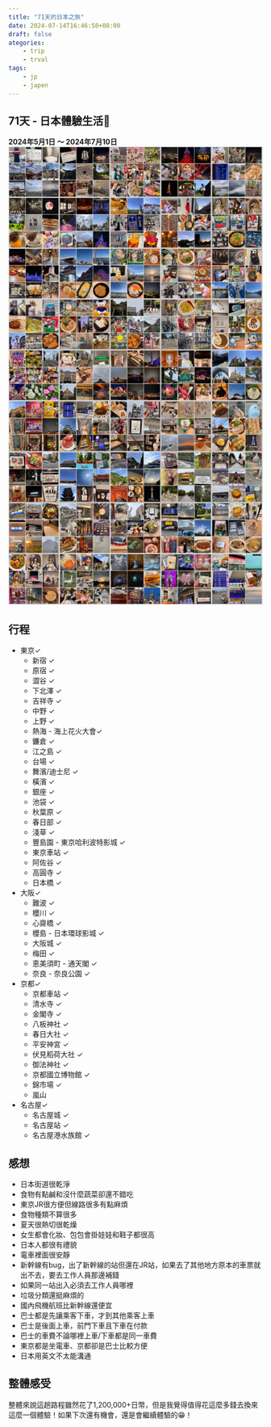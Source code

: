 ```yaml
---
title: "71天的日本之旅"
date: 2024-07-14T16:46:58+08:00
draft: false
ategories:
    - trip
    - trval
tags:
    - jp
    - japen
---
```


## 71天 - 日本體驗生活📝
**2024年5月1日 ～ 2024年7月10日**
![June](/imgs/jp/full-jp.png)

## 行程
* 東京✓
  * 新宿 ✓
  * 原宿 ✓
  * 澀谷 ✓
  * 下北澤 ✓
  * 吉祥寺 ✓
  * 中野 ✓
  * 上野 ✓
  * 熱海 - 海上花火大會✓
  * 鐮倉 ✓
  * 江之島 ✓
  * 台場 ✓
  * 舞濱/迪士尼 ✓
  * 橫濱 ✓
  * 銀座 ✓
  * 池袋 ✓
  * 秋葉原 ✓
  * 春日部 ✓
  * 淺草 ✓
  * 豐島園 - 東京哈利波特影城 ✓
  * 東京車站 ✓
  * 阿佐谷 ✓
  * 高圓寺 ✓
  * 日本橋 ✓
* 大阪✓
  * 難波 ✓
  * 櫻川 ✓
  * 心齋橋 ✓
  * 櫻島 - 日本環球影城 ✓
  * 大阪城 ✓
  * 梅田 ✓
  * 恵美須町 - 通天閣 ✓
  * 奈良 - 奈良公園 ✓
* 京都✓
  * 京都車站 ✓ 
  * 清水寺 ✓
  * 金閣寺 ✓
  * 八板神社 ✓
  * 春日大社 ✓
  * 平安神宮 ✓
  * 伏見稻荷大社 ✓
  * 御法神社 ✓
  * 京都國立博物館 ✓
  * 錦市場 ✓
  * 嵐山
* 名古屋✓
  * 名古屋城 ✓
  * 名古屋站 ✓
  * 名古屋港水族館 ✓

## 感想
- 日本街道很乾淨
- 食物有點鹹和沒什麼蔬菜卻還不錯吃
- 東京JR很方便但線路很多有點麻煩
- 食物種類不算很多
- 夏天很熱切很乾燥
- 女生都會化妝、包包會掛娃娃和鞋子都很高
- 日本人都很有禮貌
- 電車裡面很安靜
- 新幹線有bug，出了新幹線的站但還在JR站，如果去了其他地方原本的車票就出不去，要去工作人員那邊補錢
- 如果同一站出入必須去工作人員哪裡
- 垃圾分類還挺麻煩的
- 國內飛機航班比新幹線還便宜
- 巴士都是先讓乘客下車，才到其他乘客上車
- 巴士是後面上車，前門下車且下車在付款
- 巴士的車費不論哪裡上車/下車都是同一車費
- 東京都是坐電車、京都卻是巴士比較方便
- 日本用英文不太能溝通

## 整體感受
整體來說這趟路程雖然花了1,200,000+日幣，但是我覺得值得花這麼多錢去換來這麼一個體驗！如果下次還有機會，還是會繼續體驗的😁！